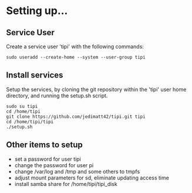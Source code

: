 # Setting up...

## Service User

Create a service user 'tipi' with the following commands:

```
sudo useradd --create-home --system --user-group tipi
```

## Install services

Setup the services, by cloning the git repository within the 'tipi' user home
directory, and running the setup.sh script.

```
sudo su tipi
cd /home/tipi
git clone https://github.com/jedimatt42/tipi.git tipi
cd /home/tipi/tipi
./setup.sh
```

## Other items to setup

* set a password for user tipi
* change the password for user pi
* change /var/log and /tmp and some others to tmpfs
* adjust mount parameters for sd, eliminate updating access time
* install samba share for /home/tipi/tipi_disk


